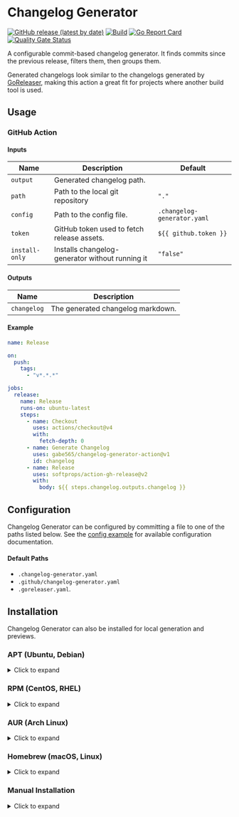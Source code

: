 # Changelog Generator
[![GitHub release (latest by date)](https://img.shields.io/github/v/release/gabe565/changelog-generator)](https://github.com/gabe565/changelog-generator/releases)
[![Build](https://github.com/gabe565/changelog-generator/actions/workflows/build.yaml/badge.svg)](https://github.com/gabe565/changelog-generator/actions/workflows/build.yaml)
[![Go Report Card](https://goreportcard.com/badge/github.com/gabe565/changelog-generator)](https://goreportcard.com/report/github.com/gabe565/changelog-generator)
[![Quality Gate Status](https://sonarcloud.io/api/project_badges/measure?project=gabe565_changelog-generator&metric=alert_status)](https://sonarcloud.io/summary/new_code?id=gabe565_changelog-generator)

A configurable commit-based changelog generator. It finds commits since the previous release, filters them, then groups them.

Generated changelogs look similar to the changelogs generated by [GoReleaser](https://goreleaser.com/customization/changelog/), making this action a great fit for projects where another build tool is used.

## Usage

### GitHub Action

#### Inputs

| Name           | Description                                     | Default                     |
|----------------|-------------------------------------------------|-----------------------------|
| `output`       | Generated changelog path.                       | ` `                         |
| `path`         | Path to the local git repository                | `"."`                       |
| `config`       | Path to the config file.                        | `.changelog-generator.yaml` |
| `token`        | GitHub token used to fetch release assets.      | `${{ github.token }}`       |
| `install-only` | Installs changelog-generator without running it | `"false"`                   |

#### Outputs

| Name        | Description                       |
|-------------|-----------------------------------|
| `changelog` | The generated changelog markdown. |


#### Example
```yaml
name: Release

on:
  push:
    tags:
      - "v*.*.*"

jobs:
  release:
    name: Release
    runs-on: ubuntu-latest
    steps:
      - name: Checkout
        uses: actions/checkout@v4
        with:
          fetch-depth: 0
      - name: Generate Changelog
        uses: gabe565/changelog-generator-action@v1
        id: changelog
      - name: Release
        uses: softprops/action-gh-release@v2
        with:
          body: ${{ steps.changelog.outputs.changelog }}
```

## Configuration
Changelog Generator can be configured by committing a file to one of the paths listed below. See the [config example](config_example.yaml) for available configuration documentation.

#### Default Paths
- `.changelog-generator.yaml`
- `.github/changelog-generator.yaml`
- `.goreleaser.yaml`.

## Installation

Changelog Generator can also be installed for local generation and previews.

### APT (Ubuntu, Debian)

<details>
  <summary>Click to expand</summary>

1. If you don't have it already, install the `ca-certificates` package
   ```shell
   sudo apt install ca-certificates
   ```

2. Add gabe565 apt repository
   ```
   echo 'deb [trusted=yes] https://apt.gabe565.com /' | sudo tee /etc/apt/sources.list.d/gabe565.list
   ```

3. Update apt repositories
   ```shell
   sudo apt update
   ```

4. Install changelog-generator
   ```shell
   sudo apt install changelog-generator
   ```
</details>

### RPM (CentOS, RHEL)

<details>
  <summary>Click to expand</summary>

1. If you don't have it already, install the `ca-certificates` package
   ```shell
   sudo dnf install ca-certificates
   ```

2. Add gabe565 rpm repository to `/etc/yum.repos.d/gabe565.repo`
   ```ini
   [gabe565]
   name=gabe565
   baseurl=https://rpm.gabe565.com
   enabled=1
   gpgcheck=0
   ```

3. Install changelog-generator
   ```shell
   sudo dnf install changelog-generator
   ```
</details>

### AUR (Arch Linux)

<details>
  <summary>Click to expand</summary>

Install [changelog-generator-bin](https://aur.archlinux.org/packages/changelog-generator-bin) with your [AUR helper](https://wiki.archlinux.org/index.php/AUR_helpers) of choice.
</details>

### Homebrew (macOS, Linux)

<details>
  <summary>Click to expand</summary>

Install changelog-generator from [gabe565/homebrew-tap](https://github.com/gabe565/homebrew-tap):
```shell
brew install gabe565/tap/changelog-generator
```
</details>

### Manual Installation

<details>
  <summary>Click to expand</summary>

Download and run the [latest release binary](https://github.com/gabe565/changelog-generator/releases/latest) for your system and architecture.
</details>
